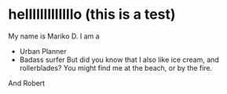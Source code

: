 helllllllllllllo (this is a test)
==============================

My name is Mariko D. I am a

* Urban Planner
* Badass surfer
But did you know that I also like ice cream, and rollerblades? 
You might find me at the beach, or by the fire.

And Robert